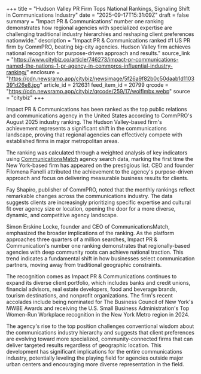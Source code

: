 +++
title = "Hudson Valley PR Firm Tops National Rankings, Signaling Shift in Communications Industry"
date = "2025-09-17T15:31:09Z"
draft = false
summary = "Impact PR & Communications' number one ranking demonstrates how regional agencies with specialized expertise are challenging traditional industry hierarchies and reshaping client preferences nationwide."
description = "Impact PR & Communications ranked #1 US PR firm by CommPRO, beating big-city agencies. Hudson Valley firm achieves national recognition for purpose-driven approach and results."
source_link = "https://www.citybiz.co/article/746273/impact-pr-communications-named-the-nations-1-pr-agency-in-commpros-influential-industry-ranking/"
enclosure = "https://cdn.newsramp.app/citybiz/newsimage/5f26a9f82b0c50daab1d1103391d26e8.jpg"
article_id = 212631
feed_item_id = 20799
qrcode = "https://cdn.newsramp.app/citybiz/qrcode/259/17/wolflmbx.webp"
source = "citybiz"
+++

<p>Impact PR & Communications has been ranked as the top public relations and communications agency in the United States according to CommPRO's August 2025 industry ranking. The Hudson Valley-based firm's achievement represents a significant shift in the communications landscape, proving that regional agencies can effectively compete with established firms in major metropolitan areas.</p><p>The ranking was calculated through a weighted analysis of key indicators using <a href="https://www.communicationsmatch.com" rel="nofollow" target="_blank">CommunicationsMatch</a> agency search data, marking the first time the New York-based firm has appeared on the prestigious list. CEO and founder Filomena Fanelli attributed the achievement to the agency's purpose-driven approach and focus on delivering measurable business results for clients.</p><p>Fay Shapiro, publisher of CommPRO, noted that the monthly rankings reflect remarkable changes across the communications industry. The data suggests clients are increasingly prioritizing specific expertise and cultural fit over agency size or location, opening the door for a more diverse, dynamic, and competitive agency landscape.</p><p>Simon Erskine Locke, founder and CEO of CommunicationsMatch, emphasized the broader implications of the ranking. As the platform approaches three quarters of a million searches, Impact PR & Communication's number one ranking demonstrates that regionally-based agencies with deep community roots can achieve national traction. This trend indicates a fundamental shift in how businesses select communication partners, moving away from traditional geographic constraints.</p><p>The recognition comes as Impact PR & Communications continues to expand its diverse client portfolio, which includes banks and credit unions, financial advisors, real estate developers, food and beverage brands, tourism destinations, and nonprofit organizations. The firm's recent accolades include being nominated for The Business Council of New York's MWBE Awards and receiving the U.S. Small Business Administration's Top Women-Run Workplace recognition in the New York Metro region in 2024.</p><p>The agency's rise to the top position challenges conventional wisdom about the communications industry hierarchy and suggests that client preferences are evolving toward more specialized, community-connected firms that can deliver targeted results regardless of geographic location. This development has significant implications for the entire communications industry, potentially leveling the playing field for agencies outside major urban centers and encouraging more diverse representation in the field.</p>